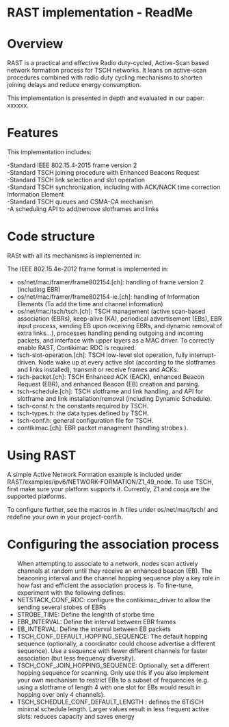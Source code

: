 RAST implementation - ReadMe
============================

<h1> Overview </h1>

RAST is a practical and effective Radio duty-cycled, Active-Scan based network formation process for TSCH networks. It leans on active-scan procedures combined with radio duty cycling mechanisms to shorten joining delays and reduce energy consumption.

This implementation is presented in depth and evaluated in our paper: xxxxxx.


<h1> Features </h1>

This implementation includes:
<dl>
 <dt>-Standard IEEE 802.15.4-2015 frame version 2</dt>
<dt>-Standard TSCH joining procedure with Enhanced Beacons Request</dt>
<dt>-Standard TSCH link selection and slot operation </dt>
<dt>-Standard TSCH synchronization, including with ACK/NACK time correction Information Element</dt>
<dt>-Standard TSCH queues and CSMA-CA mechanism</dt>
<dt>-A scheduling API to add/remove slotframes and links </dt>
</dl>
  
<h1> Code structure </h1>

RASt with all its mechanisms is implemented in:

The IEEE 802.15.4e-2012 frame format is implemented in:

<ul>
 <li>os/net/mac/framer/frame802154.[ch]: handling of frame version 2 (including EBR)</li>
  
<li>os/net/mac/framer/frame802154-ie.[ch]: handling of Information Elements (To add the time and channel information)</li>

<li>os/net/mac/tsch/tsch.[ch]: TSCH management (active scan-based association (EBRs), keep-alive (KA), periodical advertisement (EBs), EBR input process, sending EB upon receiving EBRs, and dynamic removal of extra links...), processes handling pending outgoing and incoming packets, and interface with upper layers as a MAC driver. To correctly enable RAST, Contikimac RDC is required.</li>
  
<li>tsch-slot-operation.[ch]: TSCH low-level slot operation, fully interrupt-driven. Node wake up at every active slot (according to the slotframes and links installed), transmit or receive frames and ACKs.</li>

  
<li>tsch-packet.[ch]: TSCH Enhanced ACK (EACK), enhanced Beacon Request (EBR), and enhanced Beacon (EB) creation and parsing.</li>
  

<li>tsch-schedule.[ch]: TSCH slotframe and link handling, and API for slotframe and link installation/removal (including Dynamic Schedule).</li>
  
<li>tsch-const.h: the constants required by TSCH.</li>
  
<li>tsch-types.h: the data types defined by TSCH.</li>
  
<li>tsch-conf.h: general configuration file for TSCH.</li>
  
<li>contikimac.[ch]: EBR packet managment (handling strobes ).</li> 
</ul>


<h1> Using RAST </h1>

A simple Active Network Formation example is included under RAST/examples/ipv6/NETWORK-FORMATION/Z1_49_node. To use TSCH, first make sure your platform supports it. Currently, Z1 and cooja are the supported platforms.

To configure further, see the macros in .h files under os/net/mac/tsch/ and redefine your own in your project-conf.h.

<h1> Configuring the association process </h1>
<ul>
When attempting to associate to a network, nodes scan actively channels at random until they receive an enhanced beacon (EB). The beaconing interval and the channel hopping sequence play a key role in how fast and efficient the association process is. To fine-tune, experiment with the following defines:
  
<li>NETSTACK_CONF_RDC: configure the contikimac_driver to allow the sending several stobes of EBRs </li>

 <li>STROBE_TIME: Define the lenghth of storbe time</li>
   
 
  <li>EBR_INTERVAL: Define the interval between EBR frames</li> 
 
  <li>EB_INTERVAL: Define the interval between EB packets</li>   
  
  
<li>TSCH_CONF_DEFAULT_HOPPING_SEQUENCE: The default hopping sequence (optionally, a coordinator could choose advertise a different sequence). Use a sequence with fewer different channels for faster association (but less frequency diversity).</li>
  
<li>TSCH_CONF_JOIN_HOPPING_SEQUENCE: Optionally, set a different hopping sequence for scanning. Only use this if you also implement your own mechanism to restrict EBs to a subset of frequencies (e.g. using a slotframe of length 4 with one slot for EBs would result in hopping over only 4 channels).</li>
  
  <li>TSCH_SCHEDULE_CONF_DEFAULT_LENGTH : defines the 6TiSCH minimal schedule length. Larger values result in less frequent active slots: reduces capacity and saves energy</li>   
  
</ul>
